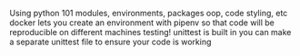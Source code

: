Using python 101
modules, environments, packages
oop, code styling, etc
docker lets you create an environment with pipenv so that code will be reproducible on different machines
testing!
unittest is built in
you can make a separate unittest file to ensure your code is working
